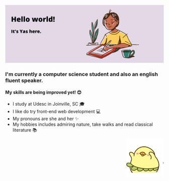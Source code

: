 ![alt text](https://github.com/yasmindevegili/yasmindevegili/blob/e5e9646d0e94e38c390095d916a7b37facb06f01/Hello%20world!.png)
### I'm currently a computer science student and also an english fluent speaker.
#### My skills are being improved yet! 😊

- I study at Udesc in Joinville, SC 🎓
- I like do try front-end web development 💻
- My pronouns are she and her ✨
- My hobbies includes admiring nature, take walks and read classical literature 📚

<p align="right">
  <img src="https://github.com/yasmindevegili/yasmindevegili/blob/2a44f5890c25b7d41a69abdf5c6fd8bf8209ac92/giphy-2021-gifs-and-clips-animation-itsnicethat-02.gif" width="120" display="in-line">
</p>

